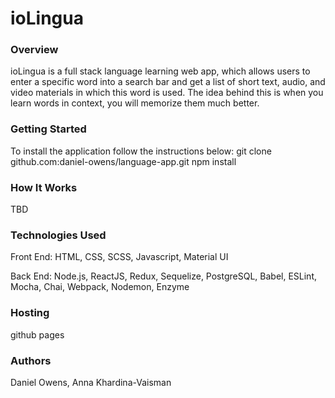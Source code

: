 # ioLingua

### Overview
ioLingua is a full stack language learning web app, which allows users to enter a specific word into a search bar and get a list of short text, audio, and video materials in which this word is used. The idea behind this is when you learn words in context, you will memorize them much better. 

### Getting Started

To install the application follow the instructions below:
git clone github.com:daniel-owens/language-app.git
npm install

### How It Works
TBD

### Technologies Used
Front End: HTML,
CSS, 
SCSS,
Javascript,
Material UI

Back End:
Node.js,
ReactJS,
Redux,
Sequelize,
PostgreSQL,
Babel,
ESLint,
Mocha,
Chai,
Webpack,
Nodemon,
Enzyme

### Hosting
github pages

### Authors
Daniel Owens, Anna Khardina-Vaisman


